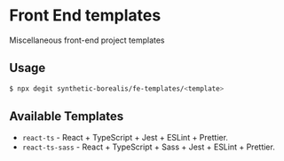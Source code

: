 # Front End templates
Miscellaneous front-end project templates

## Usage
```bash
$ npx degit synthetic-borealis/fe-templates/<template>
```

## Available Templates
* ```react-ts``` - React + TypeScript + Jest + ESLint + Prettier.
* ```react-ts-sass``` - React + TypeScript + Sass + Jest + ESLint + Prettier.